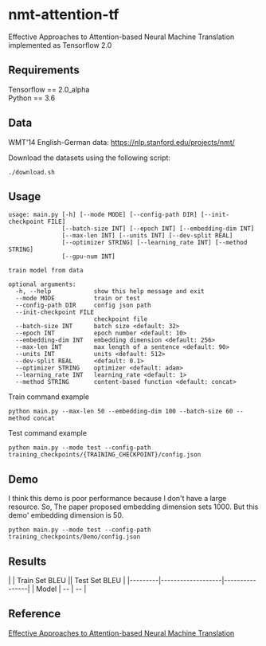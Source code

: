 # nmt-attention-tf
Effective Approaches to Attention-based Neural Machine Translation implemented as Tensorflow 2.0

## Requirements
Tensorflow == 2.0_alpha <br>
Python == 3.6

## Data
WMT'14 English-German data: https://nlp.stanford.edu/projects/nmt/

Download the datasets using the following script:
```
./download.sh
```

## Usage

```
usage: main.py [-h] [--mode MODE] [--config-path DIR] [--init-checkpoint FILE]
               [--batch-size INT] [--epoch INT] [--embedding-dim INT]
               [--max-len INT] [--units INT] [--dev-split REAL]
               [--optimizer STRING] [--learning_rate INT] [--method STRING]
               [--gpu-num INT]

train model from data

optional arguments:
  -h, --help            show this help message and exit
  --mode MODE           train or test
  --config-path DIR     config json path
  --init-checkpoint FILE
                        checkpoint file
  --batch-size INT      batch size <default: 32>
  --epoch INT           epoch number <default: 10>
  --embedding-dim INT   embedding dimension <default: 256>
  --max-len INT         max length of a sentence <default: 90>
  --units INT           units <default: 512>
  --dev-split REAL      <default: 0.1>
  --optimizer STRING    optimizer <default: adam>
  --learning_rate INT   learning_rate <default: 1>
  --method STRING       content-based function <default: concat>
```

Train command example
```
python main.py --max-len 50 --embedding-dim 100 --batch-size 60 --method concat
```

Test command example
```
python main.py --mode test --config-path training_checkpoints/{TRAINING_CHECKPOINT}/config.json
```

## Demo
I think this demo is poor performance because I don't have a large resource. So, The paper proposed embedding dimension sets 1000. But this demo' embedding dimension is 50. 
```
python main.py --mode test --config-path training_checkpoints/Demo/config.json
```

## Results
|         | Train Set BLEU    || Test Set BLEU |
|---------|-------------------|----------------|
| Model   | --                | --             |

## Reference
[Effective Approaches to Attention-based Neural Machine Translation](https://arxiv.org/abs/1508.04025?context=cs)<br>
